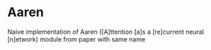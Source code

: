 # Aaren
Naive implementation of Aaren ([A]ttention [a]s a [re]current neural [n]etwork) module from paper with same name
